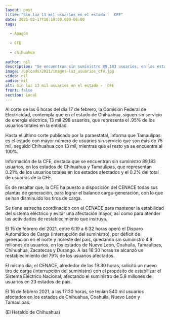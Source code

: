 ```yaml
---
layout: post
title: "Sin luz 13 mil usuarios en el estado -  CFE"
date: 2021-02-17T16:19:00.000-06:00
tags:
  
  - Apagón
  
  - CFE
  
  - chihuahua
  
author: nil
description: "Se encuentran sin suministro 89,183 usuarios, en los estados de Chihuahua y Tamaulipas, que representan 0.21% de los usuarios totales en los estados afectados y el 0.2% del total de usuarios de la CFE"
image: /uploads/2021/images-luz_usuarios_cfe.jpg
video: nil
audio: nil
alt: Sin luz 13 mil usuarios en el estado -  CFE
front: false
section: Local
---
```


Al corte de las 6 horas del día 17 de febrero, la Comisión Federal de Electricidad, contempla que en el estado de Chihuahua, siguen sin servicio de energía eléctrica, 13 mil 298 usuarios, que representa el .95% de los usuarios totales en la entidad.

Hasta el último corte publicado por la paraestatal, informa que Tamaulipas es el estado con mayor número de usuarios sin servicio que son más de 75 mil, seguido Chihuahua con 13 mil, mientras que el resto ya se encuentra al 100%.

Información de la CFE, destaca que se encuentran sin suministro 89,183 usuarios, en los estados de Chihuahua y Tamaulipas, que representan 0.21% de los usuarios totales en los estados afectados y el 0.2% del total de usuarios de la CFE.

Es de resaltar que, la CFE ha puesto a disposición del CENACE todas sus plantas de generación, para lograr el balance carga-generación, con lo que se han disminuido los tiros de carga.

Se tiene estrecha coordinación con el CENACE para mantener la estabilidad del sistema eléctrico y evitar una afectación mayor, así como para atender las actividades de restablecimiento que instruya.

El 15 de febrero del 2021, entre 6:19 a 6:32 horas operó el Disparo Automático de Carga (interrupción del suministro), por déficit de generación en el norte y noreste del país, quedando sin suministro 4.8 millones de usuarios, en los estados de Nuevo León, Coahuila, Tamaulipas, Chihuahua, Zacatecas y Durango. A las 16:30 horas se alcanzó un restablecimiento del 79% de los usuarios afectados.

El mismo día, el CENACE, alrededor de las 19:30 horas, solicitó un nuevo tiro de carga (interrupción del suministro) con el propósito de estabilizar el Sistema Eléctrico Nacional, afectando el suministro de 5.9 millones de usuarios en 23 estados de país.

El 16 de febrero 2021, a las 17:30 horas, se tenían 540 mil usuarios afectados en los estados de Chihuahua, Coahuila, Nuevo León y Tamaulipas.

(El Heraldo de Chihuahua)